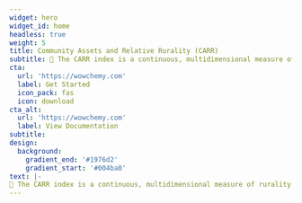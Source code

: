 ```yaml
---
widget: hero
widget_id: home
headless: true
weight: 5
title: Community Assets and Relative Rurality (CARR)
subtitle: 🧱 The CARR index is a continuous, multidimensional measure of rurality based on the concept of sustainable development that integrates measures of environmental, social, and economic resources. 🧱
cta:
  url: 'https://wowchemy.com'
  label: Get Started
  icon_pack: fas
  icon: download
cta_alt:
  url: 'https://wowchemy.com'
  label: View Documentation
subtitle: 
design:
  background:
    gradient_end: '#1976d2'
    gradient_start: '#004ba0'
text: |- 
🧱 The CARR index is a continuous, multidimensional measure of rurality based on the concept of sustainable development that integrates measures of environmental, social, and economic resources. 🧱
---
```

